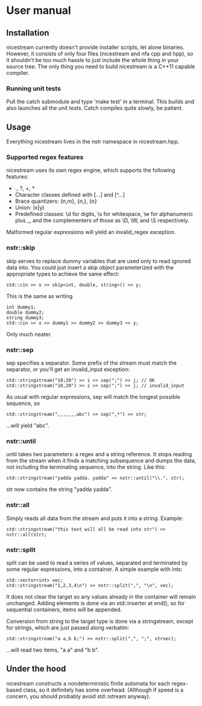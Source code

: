 # User manual

## Installation

nicestream currently doesn't provide installer scripts, let alone binaries.
However, it consists of only four files (nicestream and nfa cpp and hpp), so it
shouldn't be too much hassle to just include the whole thing in your source
tree. The only thing you need to build nicestream is a C++11 capable compiler.

### Running unit tests

Pull the catch submodule and type 'make test' in a terminal. This builds and
also launches all the unit tests. Catch compiles quite slowly, be patient.

## Usage

Everything nicestream lives in the nstr namespace in nicestream.hpp.

### Supported regex features

nicestream uses its own regex engine, which supports the following features:

* ., ?, +, *
* Character classes defined with [...] and [^...]
* Brace quantizers: {n,m}, {n,}, {n}
* Union: (x|y)
* Predefined classes: \d for digits, \s for whitespace, \w for alphanumeric
  plus _, and the complementers of those as \D, \W, and \S respectively.

Malformed regular expressions will yield an invalid_regex exception.

### nstr::skip

skip serves to replace dummy variables that are used only to read ignored data
into. You could just insert a skip object parameterized with the appropriate
types to achieve the same effect:

    std::cin >> x >> skip<int, double, string>() >> y;

This is the same as writing

    int dummy1;
    double dummy2;
    string dummy3;
    std::cin >> x >> dummy1 >> dummy2 >> dummy3 >> y;

Only much neater.

### nstr::sep

sep specifies a separator. Some prefix of the stream must match the separator,
or you'll get an invalid_input exception:

    std::stringstream("10;20") >> i >> sep(";") >> j; // OK
    std::stringstream("10,20") >> i >> sep(";") >> j; // invalid_input

As usual with regular expressions, sep will match the longest possible sequence,
so

    std::stringstream(",,,,,,,abc") >> sep(",*") >> str;

...will yield "abc".

### nstr::until

until takes two parameters: a regex and a string reference. It stops reading
from the stream when it finds a matching subsequence and dumps the data, not
including the terminating sequence, into the string. Like this:

    std::stringstream("yadda yadda. yadda" >> nstr::until("\\.", str);

str now contains the string "yadda yadda".

### nstr::all

Simply reads all data from the stream and puts it into a string. Example:

    std::stringstream("this text will all be read into str") >> nstr::all(str);

### nstr::split

split can be used to read a series of values, separated and terminated by some regular expressions,
into a container. A simple example with ints:

    std::vector<int> vec;
    std::stringstream("1,2,3,4\n") >> nstr::split(",", "\n", vec);

It does not clear the target so any values already in the container will remain unchanged. Adding
elements is done via an std::inserter at end(), so for sequential containers, items will be
appended.

Conversion from string to the target type is done via a stringstream, except for strings, which are
just passed along verbatim:

    std::stringstream("a a,b b;") >> nstr::split(",", ";", strvec);

...will read two items, "a a" and "b b".

## Under the hood

nicestream constructs a nondeterministic finite automata for each regex-based
class, so it definitely has some overhead. (Although if speed is a concern, you
should probably avoid std::istream anyway).
